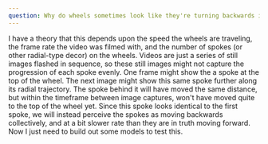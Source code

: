```yaml
---
question: Why do wheels sometimes look like they're turning backwards in movies?
---
```


I have a theory that this depends upon the speed the wheels are traveling, the frame rate the video was filmed with, and the number of spokes (or other radial-type decor) on the wheels. Videos are just a series of still images flashed in sequence, so these still images might not capture the progression of each spoke evenly. One frame might show the a spoke at the top of the wheel. The next image might show this same spoke further along its radial trajectory. The spoke behind it will have moved the same distance, but within the timeframe between image captures, won't have moved quite to the top of the wheel yet. Since this spoke looks identical to the first spoke, we will instead perceive the spokes as moving backwards collectively, and at a bit slower rate than they are in truth moving forward. Now I just need to build out some models to test this.
